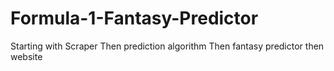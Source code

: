 # Formula-1-Fantasy-Predictor

Starting with Scraper
Then prediction algorithm
Then fantasy predictor
then website